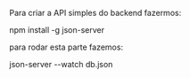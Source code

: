 Para criar a API simples do backend fazermos:

npm install -g json-server

para rodar esta parte fazemos:

json-server --watch db.json

